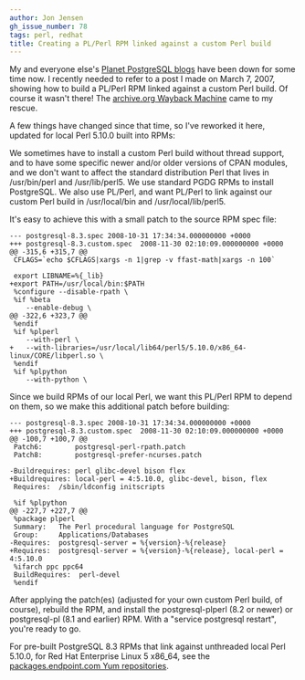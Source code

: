 ```yaml
---
author: Jon Jensen
gh_issue_number: 78
tags: perl, redhat
title: Creating a PL/Perl RPM linked against a custom Perl build
---
```


My and everyone else's [Planet PostgreSQL blogs](http://people.planetpostgresql.org/) have been down for some time now. I recently needed to refer to a post I made on March 7, 2007, showing how to build a PL/Perl RPM linked against a custom Perl build. Of course it wasn't there! The [archive.org Wayback Machine](http://web.archive.org/web/20070320091950/http://people.planetpostgresql.org/jjensen/index.php?/archives/1-Creating-a-PLPerl-RPM-linked-against-a-custom-Perl-build.html) came to my rescue.

A few things have changed since that time, so I've reworked it here, updated for local Perl 5.10.0 built into RPMs:

We sometimes have to install a custom Perl build without thread support, and to have some specific newer and/or older versions of CPAN modules, and we don't want to affect the standard distribution Perl that lives in /usr/bin/perl and /usr/lib/perl5. We use standard PGDG RPMs to install PostgreSQL. We also use PL/Perl, and want PL/Perl to link against our custom Perl build in /usr/local/bin and /usr/local/lib/perl5.

It's easy to achieve this with a small patch to the source RPM spec file:

```
--- postgresql-8.3.spec 2008-10-31 17:34:34.000000000 +0000
+++ postgresql-8.3.custom.spec  2008-11-30 02:10:09.000000000 +0000
@@ -315,6 +315,7 @@
 CFLAGS=`echo $CFLAGS|xargs -n 1|grep -v ffast-math|xargs -n 100`

 export LIBNAME=%{_lib}
+export PATH=/usr/local/bin:$PATH
 %configure --disable-rpath \
 %if %beta
    --enable-debug \
@@ -322,6 +323,7 @@
 %endif
 %if %plperl
    --with-perl \
+   --with-libraries=/usr/local/lib64/perl5/5.10.0/x86_64-linux/CORE/libperl.so \
 %endif
 %if %plpython
    --with-python \
```

Since we build RPMs of our local Perl, we want this PL/Perl RPM to depend on them, so we make this additional patch before building:

```
--- postgresql-8.3.spec 2008-10-31 17:34:34.000000000 +0000
+++ postgresql-8.3.custom.spec  2008-11-30 02:10:09.000000000 +0000
@@ -100,7 +100,7 @@
 Patch6:        postgresql-perl-rpath.patch
 Patch8:        postgresql-prefer-ncurses.patch

-Buildrequires: perl glibc-devel bison flex
+Buildrequires: local-perl = 4:5.10.0, glibc-devel, bison, flex
 Requires:  /sbin/ldconfig initscripts

 %if %plpython
@@ -227,7 +227,7 @@
 %package plperl
 Summary:   The Perl procedural language for PostgreSQL
 Group:     Applications/Databases
-Requires:  postgresql-server = %{version}-%{release}
+Requires:  postgresql-server = %{version}-%{release}, local-perl = 4:5.10.0
 %ifarch ppc ppc64
 BuildRequires:  perl-devel
 %endif
```

After applying the patch(es) (adjusted for your own custom Perl build, of course), rebuild the RPM, and install the postgresql-plperl (8.2 or newer) or postgresql-pl (8.1 and earlier) RPM. With a "service postgresql restart", you're ready to go.

For pre-built PostgreSQL 8.3 RPMs that link against unthreaded local Perl 5.10.0, for Red Hat Enterprise Linux 5 x86_64, see the [packages.endpoint.com Yum repositories](https://packages.endpoint.com/).
